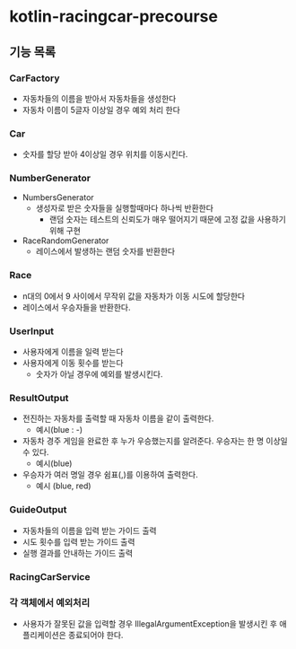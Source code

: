 # kotlin-racingcar-precourse

## 기능 목록

### CarFactory
- 자동차들의 이름을 받아서 자동차들을 생성한다
- 자동차 이름이 5글자 이상일 경우 예외 처리 한다

### Car
- 숫자를 할당 받아 4이상일 경우 위치를 이동시킨다.

### NumberGenerator
- NumbersGenerator
  - 생성자로 받은 숫자들을 실행할때마다 하나씩 반환한다
    - 랜덤 숫자는 테스트의 신뢰도가 매우 떨어지기 때문에 고정 값을 사용하기 위해 구현 
- RaceRandomGenerator
  - 레이스에서 발생하는 랜덤 숫자를 반환한다

### Race
- n대의 0에서 9 사이에서 무작위 값을 자동차가 이동 시도에 할당한다
- 레이스에서 우승자들을 반환한다.

### UserInput
- 사용자에게 이름을 일력 받는다
- 사용자에게 이동 횟수를 받는다
  - 숫자가 아닐 경우에 예외를 발생시킨다.

### ResultOutput
- 전진하는 자동차를 출력할 때 자동차 이름을 같이 출력한다. 
  - 예시(blue : -)
- 자동차 경주 게임을 완료한 후 누가 우승했는지를 알려준다. 우승자는 한 명 이상일 수 있다.
  - 예시(blue)
- 우승자가 여러 명일 경우 쉼표(,)를 이용하여 출력한다.
  - 예시 (blue, red)

### GuideOutput
- 자동차들의 이름을 입력 받는 가이드 출력
- 시도 횟수를 입력 받는 가이드 출력
- 실행 결과를 안내하는 가이드 출력

### RacingCarService

### 각 객체에서 예외처리
- 사용자가 잘못된 값을 입력할 경우 IllegalArgumentException을 발생시킨 후 애플리케이션은 종료되어야 한다.
